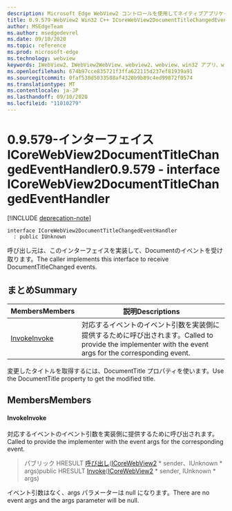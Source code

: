 ```yaml
---
description: Microsoft Edge WebView2 コントロールを使用してネイティブアプリケーションに web 技術 (HTML、CSS、JavaScript) を埋め込む
title: 0.9.579-WebView2 Win32 C++ ICoreWebView2DocumentTitleChangedEventHandler
author: MSEdgeTeam
ms.author: msedgedevrel
ms.date: 09/10/2020
ms.topic: reference
ms.prod: microsoft-edge
ms.technology: webview
keywords: IWebView2、IWebView2WebView、webview2、webview、win32 アプリ、win32、edge、ICoreWebView2、ICoreWebView2Controller、browser control、edge html、ICoreWebView2DocumentTitleChangedEventHandler
ms.openlocfilehash: 674b97cce835721f3ffa622115d237ef81939a91
ms.sourcegitcommit: 0faf538d5033508af4320b9b89c4ed99872f0574
ms.translationtype: MT
ms.contentlocale: ja-JP
ms.lasthandoff: 09/10/2020
ms.locfileid: "11010279"
---
```

# <span data-ttu-id="12972-104">0.9.579-インターフェイス ICoreWebView2DocumentTitleChangedEventHandler</span><span class="sxs-lookup"><span data-stu-id="12972-104">0.9.579 - interface ICoreWebView2DocumentTitleChangedEventHandler</span></span> 

[!INCLUDE [deprecation-note](../../includes/deprecation-note.md)]

```
interface ICoreWebView2DocumentTitleChangedEventHandler
  : public IUnknown
```

<span data-ttu-id="12972-105">呼び出し元は、このインターフェイスを実装して、Documentのイベントを受け取ります。</span><span class="sxs-lookup"><span data-stu-id="12972-105">The caller implements this interface to receive DocumentTitleChanged events.</span></span>

## <span data-ttu-id="12972-106">まとめ</span><span class="sxs-lookup"><span data-stu-id="12972-106">Summary</span></span>

 <span data-ttu-id="12972-107">Members</span><span class="sxs-lookup"><span data-stu-id="12972-107">Members</span></span>                        | <span data-ttu-id="12972-108">説明</span><span class="sxs-lookup"><span data-stu-id="12972-108">Descriptions</span></span>
--------------------------------|---------------------------------------------
[<span data-ttu-id="12972-109">Invoke</span><span class="sxs-lookup"><span data-stu-id="12972-109">Invoke</span></span>](#invoke) | <span data-ttu-id="12972-110">対応するイベントのイベント引数を実装側に提供するために呼び出されます。</span><span class="sxs-lookup"><span data-stu-id="12972-110">Called to provide the implementer with the event args for the corresponding event.</span></span>

<span data-ttu-id="12972-111">変更したタイトルを取得するには、DocumentTitle プロパティを使います。</span><span class="sxs-lookup"><span data-stu-id="12972-111">Use the DocumentTitle property to get the modified title.</span></span>

## <span data-ttu-id="12972-112">Members</span><span class="sxs-lookup"><span data-stu-id="12972-112">Members</span></span>

#### <span data-ttu-id="12972-113">Invoke</span><span class="sxs-lookup"><span data-stu-id="12972-113">Invoke</span></span> 

<span data-ttu-id="12972-114">対応するイベントのイベント引数を実装側に提供するために呼び出されます。</span><span class="sxs-lookup"><span data-stu-id="12972-114">Called to provide the implementer with the event args for the corresponding event.</span></span>

> <span data-ttu-id="12972-115">パブリック HRESULT [呼び出し](#invoke)([ICoreWebView2](icorewebview2.md) \* sender、IUnknown \* args)</span><span class="sxs-lookup"><span data-stu-id="12972-115">public HRESULT [Invoke](#invoke)([ICoreWebView2](icorewebview2.md) \* sender, IUnknown \* args)</span></span>

<span data-ttu-id="12972-116">イベント引数はなく、args パラメーターは null になります。</span><span class="sxs-lookup"><span data-stu-id="12972-116">There are no event args and the args parameter will be null.</span></span>

